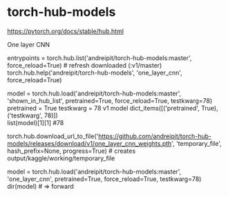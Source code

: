 # torch-hub-models
https://pytorch.org/docs/stable/hub.html

One layer CNN

entrypoints = torch.hub.list('andreipit/torch-hub-models:master', force_reload=True) # refresh downloaded (:v1/master)
torch.hub.help('andreipit/torch-hub-models', 'one_layer_cnn', force_reload=True)

model = torch.hub.load('andreipit/torch-hub-models:master', 'shown_in_hub_list', pretrained=True, force_reload=True, testkwarg=78)
    pretrained = True
    testkwarg = 78
    v1
model
    dict_items([('pretrained', True), ('testkwarg', 78)])    
list(model)[1][1] #78    

torch.hub.download_url_to_file('https://github.com/andreipit/torch-hub-models/releases/download/v1/one_layer_cnn_weights.pth', 'temporary_file', hash_prefix=None, progress=True) # creates output/kaggle/working/temporary_file

model = torch.hub.load('andreipit/torch-hub-models:master', 'one_layer_cnn', pretrained=True, force_reload=True, testkwarg=78)
dir(model) # => forward


